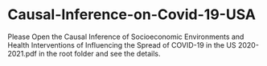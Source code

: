 # Causal-Inference-on-Covid-19-USA
 
 Please Open the Causal Inference of Socioeconomic Environments and Health Interventions of Influencing the Spread of COVID-19 in the US 2020-2021.pdf in the root folder and see the details.
